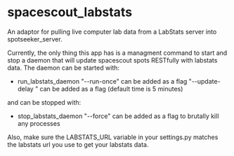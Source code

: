 spacescout_labstats
===================

An adaptor for pulling live computer lab data from a LabStats server into spotseeker_server.

Currently, the only thing this app has is a managment command to start and stop a daemon that will update spacescout spots RESTfully with labstats data.
The daemon can be started with:
* run_labstats_daemon
"--run-once" can be added as a flag
"--update-delay <time in minutes>" can be added as a flag (default time is 5 minutes)

and can be stopped with:
* stop_labstats_daemon
"--force" can be added as a flag to brutally kill any processes

Also, make sure the LABSTATS_URL variable in your settings.py matches the labstats url you use to get your labstats data.
